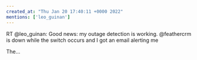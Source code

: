 ```yaml
---
created_at: "Thu Jan 20 17:40:11 +0000 2022"
mentions: ['leo_guinan']
---
```


RT @leo_guinan: Good news: my outage detection is working. @feathercrm is down while the switch occurs and I got an email alerting me

The…